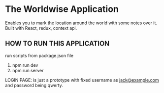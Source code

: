 # The Worldwise Application

Enables you to mark the location around the world with some notes over it.
Built with React, redux, context api.

## HOW TO RUN THIS APPLICATION

run scripts from package.json file

1. npm run dev
2. npm run server

LOGIN PAGE: is just a prototype with fixed username as jack@example.com and password being qwerty.
